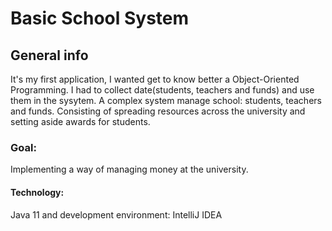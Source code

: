 # Basic School System
## General info
It's my first application, I wanted get to know better a Object-Oriented Programming. I had to collect date(students, teachers and funds) and use them in the sysytem.  A complex system manage school: students, teachers and funds. Consisting of spreading resources across the university and setting aside awards for students.
### Goal: 
Implementing a way of managing money at the university. 
#### Technology: 
Java 11  and development environment: IntelliJ IDEA
